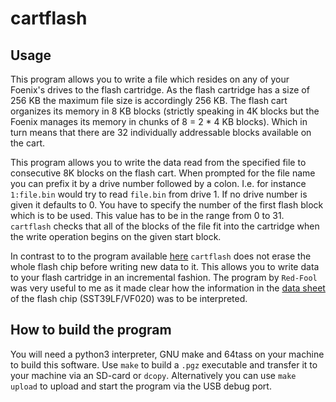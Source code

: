 # cartflash

## Usage
This program allows you to write a file which resides on any of your Foenix's drives to the flash cartridge.
As the flash cartridge has a size of 256 KB the maximum file size is accordingly 256 KB. The flash cart
organizes its memory in 8 KB blocks (strictly speaking in 4K blocks but the Foenix manages its memory in chunks of
8 = 2 * 4 KB blocks). Which in turn means that there are 32 individually addressable blocks available on the cart.

This program allows you to write the data read from the specified file to consecutive 8K blocks on the
flash cart. When prompted for the file name you can prefix it by a drive number followed by a colon. I.e.
for instance `1:file.bin` would try to read `file.bin` from drive 1. If no drive number is given it
defaults to 0. You have to specify the number of the first flash block which is to be used. This value 
has to be in the range from 0 to 31. `cartflash` checks that all of the blocks of the file fit into the 
cartridge when the write operation begins on the given start block.

In contrast to to the program available [here](https://github.com/Red-Fool/F256_FlashCart ) `cartflash`
does not erase the whole flash chip before writing new data to it. This allows you to write data to
your flash cartridge in an incremental fashion. The program by `Red-Fool` was very useful to me as it
made clear how the information in the [data sheet](https://ww1.microchip.com/downloads/en/DeviceDoc/20005023B.pdf) 
of the flash chip (SST39LF/VF020) was to be interpreted.

## How to build the program

You will need a python3 interpreter, GNU make and 64tass on your machine to build this software.
Use `make` to build a `.pgz` executable and transfer it to your machine via an SD-card or `dcopy`.
Alternatively you can use `make upload` to upload and start the program via the USB debug port.
